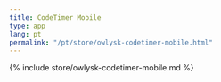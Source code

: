 ```yaml
---
title: CodeTimer Mobile
type: app
lang: pt
permalink: "/pt/store/owlysk-codetimer-mobile.html"
---
```


{% include store/owlysk-codetimer-mobile.md %}
